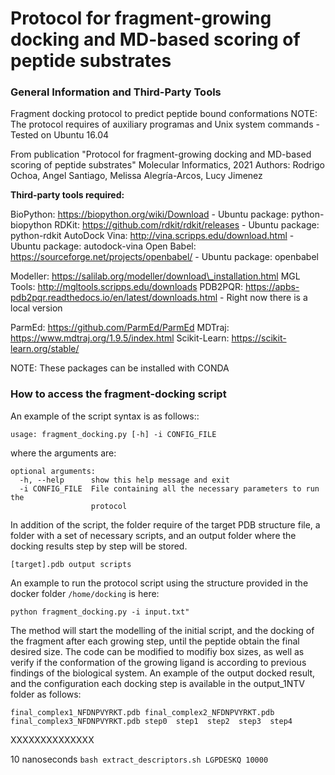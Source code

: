 # Protocol for fragment-growing docking and MD-based scoring of peptide substrates

### General Information and Third-Party Tools

Fragment docking protocol to predict peptide bound conformations
NOTE: The protocol requires of auxiliary programas and Unix system commands - Tested on Ubuntu 16.04

From publication "Protocol for fragment-growing docking and MD-based scoring of peptide substrates"
Molecular Informatics, 2021
Authors: Rodrigo Ochoa, Angel Santiago, Melissa Alegría-Arcos, Lucy Jimenez

**Third-party tools required:**

BioPython: https://biopython.org/wiki/Download - Ubuntu package: python-biopython
RDKit: https://github.com/rdkit/rdkit/releases - Ubuntu package: python-rdkit
AutoDock Vina: http://vina.scripps.edu/download.html - Ubuntu package: autodock-vina
Open Babel: https://sourceforge.net/projects/openbabel/ - Ubuntu package: openbabel

Modeller: https://salilab.org/modeller/download\_installation.html
MGL Tools: http://mgltools.scripps.edu/downloads
PDB2PQR: https://apbs-pdb2pqr.readthedocs.io/en/latest/downloads.html - Right now there is a local version

ParmEd: https://github.com/ParmEd/ParmEd
MDTraj: https://www.mdtraj.org/1.9.5/index.html
Scikit-Learn: https://scikit-learn.org/stable/

NOTE: These packages can be installed with CONDA

### How to access the fragment-docking script

An example of the script syntax is as follows::

`usage: fragment_docking.py [-h] -i CONFIG_FILE`

where the arguments are:

```
optional arguments:
  -h, --help      show this help message and exit
  -i CONFIG_FILE  File containing all the necessary parameters to run the
                  protocol

 ```

In addition of the script, the folder require of the target PDB structure file, a folder with a set of necessary scripts, and an output folder where the docking results step by step will be stored.

```
[target].pdb output scripts
```
An example to run the protocol script using the structure provided in the docker folder `/home/docking` is here:

`
python fragment_docking.py -i input.txt"
`

The method will start the modelling of the initial script, and the docking of the fragment after each growing step, until the peptide obtain the final desired size. The code can be modified to modifiy box sizes, as well as verify if the conformation of the growing ligand is according to previous findings of the biological system. An example of the output docked result, and the configuration each docking step is available in the output\_1NTV folder as follows:

`final_complex1_NFDNPVYRKT.pdb final_complex2_NFDNPVYRKT.pdb final_complex3_NFDNPVYRKT.pdb step0  step1  step2	step3  step4`


XXXXXXXXXXXXXX

10 nanoseconds
`bash extract_descriptors.sh LGPDESKQ 10000`
